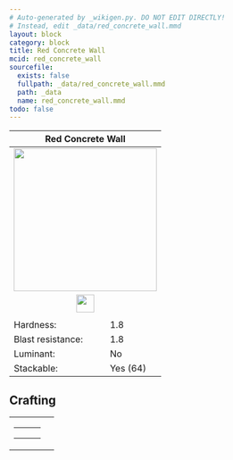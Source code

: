 ```yaml
---
# Auto-generated by _wikigen.py. DO NOT EDIT DIRECTLY!
# Instead, edit _data/red_concrete_wall.mmd
layout: block
category: block
title: Red Concrete Wall
mcid: red_concrete_wall
sourcefile:
  exists: false
  fullpath: _data/red_concrete_wall.mmd
  path: _data
  name: red_concrete_wall.mmd
todo: false
---
```


<table class="block-info"><thead><tr>
<th colspan=2>Red Concrete Wall</th>
</tr></thead><tbody>
<tr><td colspan=2 class="cell-image-big" style="text-align:center"><img src="/allotment/img/textures/allotment/red_concrete_wall.png" width="256" height="256" alt="" class="preview-icon"></td></tr>
<tr><td colspan=2 class="cell-image-small" style="text-align:center"><img src="/allotment/img/inventory_textures/allotment/red_concrete_wall.png" width="32" height="32" alt="" class="inventory-icon"></td></tr>
<tr><td colspan=2 style="text-align:center"><span class="tool-info tool-pickaxe tool-level-1" title="Requires a Wooden/Gold Pickaxe"></span></td></tr>
<tr><td>Hardness:</td><td>1.8</td></tr>
<tr><td>Blast resistance:</td><td>1.8</td></tr>
<tr><td>Luminant:</td><td>No</td></tr>
<tr><td>Stackable:</td><td>Yes (64)</td></tr>
</tbody></table>

## Crafting

<table class="crafting-recipe crafting-shaped"><tbody><tr>
<td><table class="crafting-grid"><tbody>
<tr>
<td>
<span title="Red Concrete" class="item item-minecraft:red_concrete item-type-item" style="background-image:url(&quot;/allotment/img/inventory_textures/minecraft/red_concrete.png&quot;)"></span>
</td>
<td>
<span title="Red Concrete" class="item item-minecraft:red_concrete item-type-item" style="background-image:url(&quot;/allotment/img/inventory_textures/minecraft/red_concrete.png&quot;)"></span>
</td>
<td>
<span title="Red Concrete" class="item item-minecraft:red_concrete item-type-item" style="background-image:url(&quot;/allotment/img/inventory_textures/minecraft/red_concrete.png&quot;)"></span>
</td>
</tr>
<tr>
<td>
<span title="Red Concrete" class="item item-minecraft:red_concrete item-type-item" style="background-image:url(&quot;/allotment/img/inventory_textures/minecraft/red_concrete.png&quot;)"></span>
</td>
<td>
<span title="Red Concrete" class="item item-minecraft:red_concrete item-type-item" style="background-image:url(&quot;/allotment/img/inventory_textures/minecraft/red_concrete.png&quot;)"></span>
</td>
<td>
<span title="Red Concrete" class="item item-minecraft:red_concrete item-type-item" style="background-image:url(&quot;/allotment/img/inventory_textures/minecraft/red_concrete.png&quot;)"></span>
</td>
</tr>
<tr>
<td>
<span class="item item-empty-space"></span>
</td>
<td>
<span class="item item-empty-space"></span>
</td>
<td>
<span class="item item-empty-space"></span>
</td>
</tr>
</tbody></table></td>
<td class="result">
<div class="result-inner">
<div class="result-slot">
<span title="Red Concrete Wall" class="item item-allotment:red_concrete_wall" style="background-image:url(&quot;/allotment/img/inventory_textures/allotment/red_concrete_wall.png&quot;)"></span>
</div>
</div>
</td>
</tr></tbody></table>
